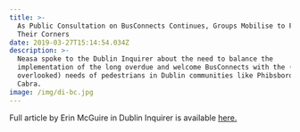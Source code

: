 ```yaml
---
title: >-
  As Public Consultation on BusConnects Continues, Groups Mobilise to Fight
  Their Corners
date: 2019-03-27T15:14:54.034Z
description: >-
  Neasa spoke to the Dublin Inquirer about the need to balance the
  implementation of the long overdue and welcome BusConnects with the (sometimes
  overlooked) needs of pedestrians in Dublin communities like Phibsborough and
  Cabra.
image: /img/di-bc.jpg
---
```

Full article by Erin McGuire in Dublin Inquirer is available [here.](https://dublininquirer.com/2019/03/27/as-public-consultation-on-busconnects-continues-groups-mobilise-to-fight-their-corners)

